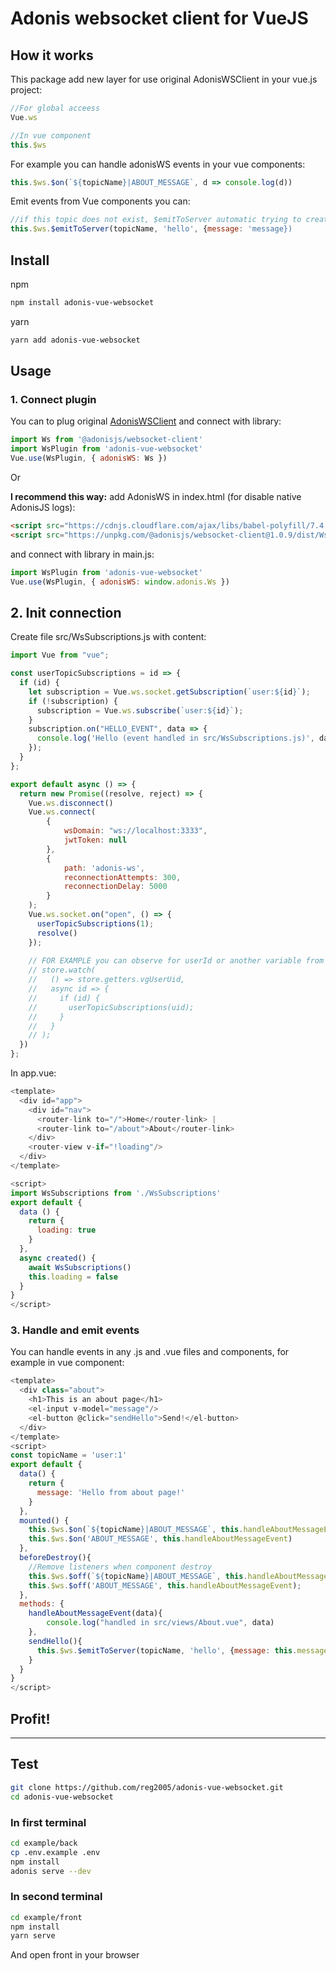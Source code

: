 # Adonis websocket client for VueJS
## How it works
This package add new layer for use original AdonisWSClient in your vue.js project:
```js
//For global acceess
Vue.ws

//In vue component
this.$ws
```
For example you can handle adonisWS events in your vue components:
```js
this.$ws.$on(`${topicName}|ABOUT_MESSAGE`, d => console.log(d)) 
```
Emit events from Vue components you can:
```js
//if this topic does not exist, $emitToServer automatic trying to create it
this.$ws.$emitToServer(topicName, 'hello', {message: 'message})
```

## Install
npm
```bash
npm install adonis-vue-websocket
```
yarn
```bash
yarn add adonis-vue-websocket
```
## Usage

### 1. Connect plugin
You can to plug original [AdonisWSClient](https://github.com/adonisjs/adonis-websocket-client) and connect with library:
```js
import Ws from '@adonisjs/websocket-client'
import WsPlugin from 'adonis-vue-websocket'
Vue.use(WsPlugin, { adonisWS: Ws })
```
Or

**I recommend this way:** add AdonisWS in index.html (for disable native AdonisJS logs):
```html
<script src="https://cdnjs.cloudflare.com/ajax/libs/babel-polyfill/7.4.3/polyfill.min.js"></script>
<script src="https://unpkg.com/@adonisjs/websocket-client@1.0.9/dist/Ws.browser.min.js"></script>
```
and connect with library in main.js:
```js
import WsPlugin from 'adonis-vue-websocket'
Vue.use(WsPlugin, { adonisWS: window.adonis.Ws })
```

## 2. Init connection
Create file src/WsSubscriptions.js with content:
```js
import Vue from "vue";

const userTopicSubscriptions = id => {
  if (id) {
    let subscription = Vue.ws.socket.getSubscription(`user:${id}`);
    if (!subscription) {
      subscription = Vue.ws.subscribe(`user:${id}`);
    }
    subscription.on("HELLO_EVENT", data => {
      console.log('Hello (event handled in src/WsSubscriptions.js)', data)
    });
  }
};

export default async () => {
  return new Promise((resolve, reject) => {
    Vue.ws.disconnect()
    Vue.ws.connect(
        {
            wsDomain: "ws://localhost:3333", 
            jwtToken: null
        }, 
        { 
            path: 'adonis-ws', 
            reconnectionAttempts: 300, 
            reconnectionDelay: 5000 
        }
    );
    Vue.ws.socket.on("open", () => {
      userTopicSubscriptions(1);
      resolve()
    });
    
    // FOR EXAMPLE you can observe for userId or another variable from Vuex
    // store.watch(
    //   () => store.getters.vgUserUid,
    //   async id => {
    //     if (id) {
    //       userTopicSubscriptions(uid);
    //     }
    //   }
    // );
  })
};
```
In app.vue:
```js
<template>
  <div id="app">
    <div id="nav">
      <router-link to="/">Home</router-link> |
      <router-link to="/about">About</router-link>
    </div>
    <router-view v-if="!loading"/>
  </div>
</template>

<script>
import WsSubscriptions from './WsSubscriptions'
export default {
  data () {
    return {
      loading: true
    }
  },
  async created() {
    await WsSubscriptions()
    this.loading = false
  }
}
</script>
```
### 3. Handle and emit events
You can handle events in any .js and .vue files and components, for example in vue component:
```js
<template>
  <div class="about">
    <h1>This is an about page</h1>
    <el-input v-model="message"/>
    <el-button @click="sendHello">Send!</el-button>
  </div>
</template>
<script>
const topicName = 'user:1'
export default {
  data() {
    return {
      message: 'Hello from about page!'
    }
  },
  mounted() {
    this.$ws.$on(`${topicName}|ABOUT_MESSAGE`, this.handleAboutMessageEvent) 
    this.$ws.$on('ABOUT_MESSAGE', this.handleAboutMessageEvent)
  },
  beforeDestroy(){
    //Remove listeners when component destroy
    this.$ws.$off(`${topicName}|ABOUT_MESSAGE`, this.handleAboutMessageEvent);
    this.$ws.$off('ABOUT_MESSAGE', this.handleAboutMessageEvent);
  },
  methods: {
    handleAboutMessageEvent(data){
        console.log("handled in src/views/About.vue", data)
    },
    sendHello(){
      this.$ws.$emitToServer(topicName, 'hello', {message: this.message})
    }
  }
}
</script>
```

## Profit!

---

## Test
```bash
git clone https://github.com/reg2005/adonis-vue-websocket.git
cd adonis-vue-websocket
```
### In first terminal
```bash
cd example/back
cp .env.example .env
npm install
adonis serve --dev
```
### In second terminal
```bash
cd example/front 
npm install
yarn serve
```
And open front in your browser